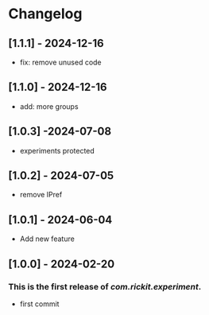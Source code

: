 # Changelog
## [1.1.1] - 2024-12-16
- fix: remove unused code
## [1.1.0] - 2024-12-16
- add: more groups
## [1.0.3] -2024-07-08
- experiments protected
## [1.0.2] - 2024-07-05
- remove IPref
## [1.0.1] - 2024-06-04
- Add new feature
## [1.0.0] - 2024-02-20

### This is the first release of *com.rickit.experiment*.

- first commit
